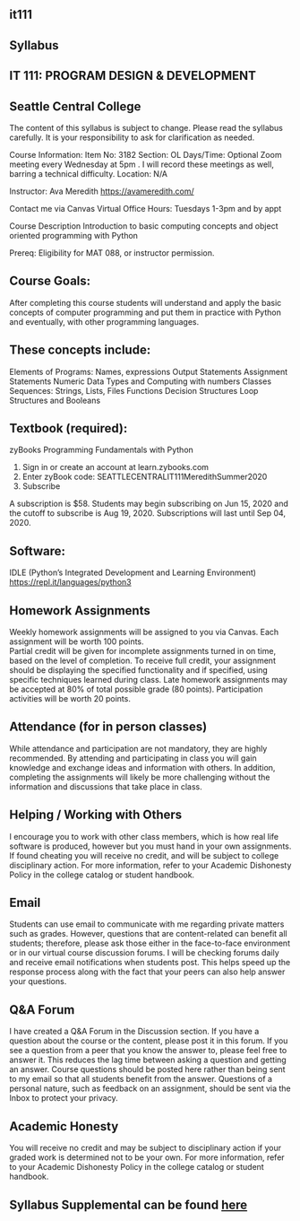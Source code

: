 ##  it111
## Syllabus
## IT 111: PROGRAM DESIGN & DEVELOPMENT
## Seattle Central College

The content of this syllabus is subject to change.
Please read the syllabus carefully.  It is your responsibility to ask for clarification as needed.


Course Information:
Item No: 3182
Section: OL
Days/Time:  Optional Zoom meeting every Wednesday at 5pm . I will record these meetings as well, barring a technical difficulty.
Location: N/A

Instructor:
Ava Meredith
https://avameredith.com/

Contact me via Canvas
Virtual Office Hours:  Tuesdays 1-3pm and by appt

Course Description
Introduction to basic computing concepts and object oriented programming with Python

Prereq: Eligibility for MAT 088, or instructor permission.
 
## Course Goals:
After completing this course students will understand and apply the basic concepts of computer programming and put them in practice with Python and eventually, with other programming languages. 

## These concepts include:

Elements of Programs: Names, expressions
Output Statements
Assignment Statements
Numeric Data Types and Computing with numbers
Classes
Sequences: Strings, Lists, Files
Functions
Decision Structures
Loop Structures and Booleans



## Textbook (required):
zyBooks Programming Fundamentals with Python
1. Sign in or create an account at learn.zybooks.com
2. Enter zyBook code: SEATTLECENTRALIT111MeredithSummer2020
3. Subscribe

A subscription is $58. Students may begin subscribing on Jun 15, 2020 and the cutoff to subscribe is Aug 19, 2020. Subscriptions will last until Sep 04, 2020.

## Software:
IDLE (Python’s Integrated Development and Learning Environment) 
https://repl.it/languages/python3

## Homework Assignments
Weekly homework assignments will be assigned to you via Canvas. Each assignment will be worth 100 points.  
Partial credit will be given for incomplete assignments turned in on time, based on the level of completion.
To receive full credit, your assignment should be displaying the specified functionality and if specified, using specific techniques learned during class.
Late homework assignments may be accepted at 80% of total possible grade (80 points).
Participation activities will be worth 20 points.


## Attendance (for in person classes)
While attendance and participation are not mandatory, they are highly recommended.  By attending and participating in class you will gain knowledge and exchange ideas and information with others.  In addition, completing the assignments will likely be more challenging without the information and discussions that take place in class. 


 ## Helping / Working with Others

I encourage you to work with other class members, which is how real life software is produced, however but you must hand in your own assignments. If found cheating you will receive no credit, and will be subject to college disciplinary action. For more information, refer to your Academic Dishonesty Policy in the college catalog or student handbook.

##  Email
Students can use email to communicate with me regarding private matters such as grades. However, questions that are content-related can benefit all students; therefore, please ask those either in the face-to-face environment or in our virtual course discussion forums. I will be checking forums daily and receive email notifications when students post. This helps speed up the response process along with the fact that your peers can also help answer your questions.
 
## Q&A Forum
I have created a Q&A Forum in the Discussion section. 
If you have a question about the course or the content, please post it in this forum. If you see a question from a peer that you know the answer to, please feel free to answer it. This reduces the lag time between asking a question and getting an answer. Course questions should be posted here rather than being sent to my email so that all students benefit from the answer. Questions of a personal nature, such as feedback on an assignment, should be sent via the Inbox to protect your privacy.

## Academic Honesty
You will receive no credit and may be subject to disciplinary action if your graded work is determined not to be your own.  For more information, refer to your Academic Dishonesty Policy in the college catalog or student handbook.

## Syllabus Supplemental can be found [here](https://docs.google.com/document/d/1yudWf-jUKFL10B16m9VKeFS6isA0B2uPjfYnrT5FjOU/edit?usp=sharing)
